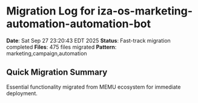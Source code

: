 # Migration Log for iza-os-marketing-automation-automation-bot

**Date**: Sat Sep 27 23:20:43 EDT 2025
**Status**: Fast-track migration completed
**Files**:      475 files migrated
**Pattern**: marketing,campaign,automation

## Quick Migration Summary
Essential functionality migrated from MEMU ecosystem for immediate deployment.
